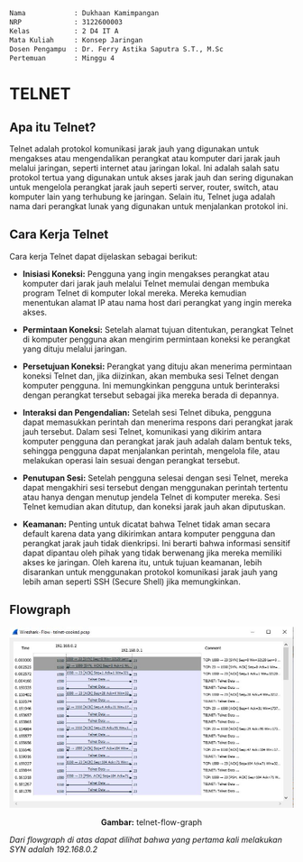     Nama            : Dukhaan Kamimpangan
    NRP             : 3122600003
    Kelas           : 2 D4 IT A
    Mata Kuliah     : Konsep Jaringan
    Dosen Pengampu  : Dr. Ferry Astika Saputra S.T., M.Sc
    Pertemuan       : Minggu 4

# TELNET

## **Apa itu Telnet?**

Telnet adalah protokol komunikasi jarak jauh yang digunakan untuk mengakses atau mengendalikan perangkat atau komputer dari jarak jauh melalui jaringan, seperti internet atau jaringan lokal. Ini adalah salah satu protokol tertua yang digunakan untuk akses jarak jauh dan sering digunakan untuk mengelola perangkat jarak jauh seperti server, router, switch, atau komputer lain yang terhubung ke jaringan. Selain itu, Telnet juga adalah nama dari perangkat lunak yang digunakan untuk menjalankan protokol ini.

## **Cara Kerja Telnet**

Cara kerja Telnet dapat dijelaskan sebagai berikut:

- **Inisiasi Koneksi:** Pengguna yang ingin mengakses perangkat atau komputer dari jarak jauh melalui Telnet memulai dengan membuka program Telnet di komputer lokal mereka. Mereka kemudian menentukan alamat IP atau nama host dari perangkat yang ingin mereka akses.

- **Permintaan Koneksi:** Setelah alamat tujuan ditentukan, perangkat Telnet di komputer pengguna akan mengirim permintaan koneksi ke perangkat yang dituju melalui jaringan.

- **Persetujuan Koneksi:** Perangkat yang dituju akan menerima permintaan koneksi Telnet dan, jika diizinkan, akan membuka sesi Telnet dengan komputer pengguna. Ini memungkinkan pengguna untuk berinteraksi dengan perangkat tersebut sebagai jika mereka berada di depannya.

- **Interaksi dan Pengendalian:** Setelah sesi Telnet dibuka, pengguna dapat memasukkan perintah dan menerima respons dari perangkat jarak jauh tersebut. Dalam sesi Telnet, komunikasi yang dikirim antara komputer pengguna dan perangkat jarak jauh adalah dalam bentuk teks, sehingga pengguna dapat menjalankan perintah, mengelola file, atau melakukan operasi lain sesuai dengan perangkat tersebut.

- **Penutupan Sesi:** Setelah pengguna selesai dengan sesi Telnet, mereka dapat mengakhiri sesi tersebut dengan menggunakan perintah tertentu atau hanya dengan menutup jendela Telnet di komputer mereka. Sesi Telnet kemudian akan ditutup, dan koneksi jarak jauh akan diputuskan.

- **Keamanan:** Penting untuk dicatat bahwa Telnet tidak aman secara default karena data yang dikirimkan antara komputer pengguna dan perangkat jarak jauh tidak dienkripsi. Ini berarti bahwa informasi sensitif dapat dipantau oleh pihak yang tidak berwenang jika mereka memiliki akses ke jaringan. Oleh karena itu, untuk tujuan keamanan, lebih disarankan untuk menggunakan protokol komunikasi jarak jauh yang lebih aman seperti SSH (Secure Shell) jika memungkinkan.

## Flowgraph

<div align="center">
<img src="assets//telnet-flow-graph.JPG">
<p><strong>Gambar:</strong> telnet-flow-graph</p>
</div>

_Dari flowgraph di atas dapat dilihat bahwa yang pertama kali melakukan SYN adalah 192.168.0.2_
